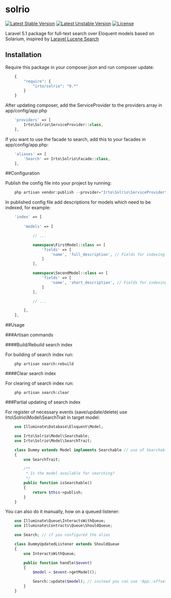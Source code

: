 # solrio
[![Latest Stable Version](https://poser.pugx.org/irto/solrio/v/stable)](https://packagist.org/packages/irto/solrio)
[![Latest Unstable Version](https://poser.pugx.org/irto/solrio/v/unstable)](https://packagist.org/packages/irto/solrio)
[![License](https://poser.pugx.org/irto/solrio/license)](https://packagist.org/packages/irto/solrio)

Laravel 5.1 package for full-text search over Eloquent models based on Solarium, inspired by [Laravel Lucene Search](https://github.com/nqxcode/laravel-lucene-search)

## Installation

Require this package in your composer.json and run composer update:

```php
    {
        "require": {
            "irto/solrio": "0.*"
        }
    }
```

After updating composer, add the ServiceProvider to the providers array in app/config/app.php

```php
    'providers' => [
        Irto\Solrio\ServiceProvider::class,
    ],
```

If you want to use the facade to search, add this to your facades in app/config/app.php:

```php
    'aliases' => [
        'Search' => Irto\Solrio\Facade::class,
    ],
```

##Configuration

Publish the config file into your project by running:

```php
    php artisan vendor:publish --provider="Irto\Solrio\ServiceProvider"
```

In published config file add descriptions for models which need to be indexed, for example:

```php
    'index' => [
        
        'models' => [

            // ...

            namespace\FirstModel::class => [
                'fields' => [
                    'name', 'full_description', // Fields for indexing.
                ]
            ],

            namespace\SecondModel::class => [
                'fields' => [
                    'name', 'short_description', // Fields for indexing.
                ]
            ],

            // ...

        ],
    ],
```

##Usage

###Artisan commands

####Build/Rebuild search index

For building of search index run:

```
    php artisan search:rebuild
```

####Clear search index

For clearing of search index run:

```
    php artisan search:clear
```

###Partial updating of search index

For register of necessary events (save/update/delete) use Irto\Solrio\Model\SearchTrait in target model:

```php
    use Illuminate\Database\Eloquent\Model;

    use Irto\Solrio\Model\Searchable;
    use Irto\Solrio\Model\SearchTrait;

    class Dummy extends Model implements Searchable // use of Searchable is optional, without this will be always available to search
    {
        use SearchTrait;

        /**
         * Is the model available for searching?
         */
        public function isSearchable()
        {
            return $this->publish;
        }
    }
```

You can also do it manually, how on a queued listener:

```php
    use Illuminate\Queue\InteractsWithQueue;
    use Illuminate\Contracts\Queue\ShouldQueue;

    use Search; // if you configured the alias

    class DummyUpdatedListener extends ShouldQueue
    {
        use InteractsWithQueue;

        public function handle($event)
        {
            $model = $event->getModel();

            Search::update($model); // instead you can use 'App::offsetGet('search')->update($model);'
        }
    }
```